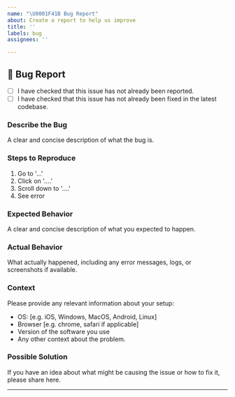 ```yaml
---
name: "\U0001F41B Bug Report"
about: Create a report to help us improve
title: ''
labels: bug
assignees: ''

---
```


## 🐛 Bug Report

* [ ] I have checked that this issue has not already been reported.
* [ ] I have checked that this issue has not already been fixed in the latest codebase.

### Describe the Bug

A clear and concise description of what the bug is.

### Steps to Reproduce

1. Go to '...'
2. Click on '....'
3. Scroll down to '....'
4. See error

### Expected Behavior

A clear and concise description of what you expected to happen.

### Actual Behavior

What actually happened, including any error messages, logs, or screenshots if available.

### Context

Please provide any relevant information about your setup:

- OS: [e.g. iOS, Windows, MacOS, Android, Linux]
- Browser [e.g. chrome, safari if applicable]
- Version of the software you use
- Any other context about the problem.

### Possible Solution

If you have an idea about what might be causing the issue or how to fix it, please share here.

---
